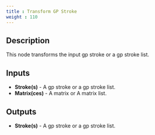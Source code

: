```yaml
---
title : Transform GP Stroke
weight : 110
---
```


## Description

This node transforms the input gp stroke or a gp stroke list.

## Inputs

- **Stroke(s)** - A gp stroke or a gp stroke list.
- **Matrix(ces)** - A matrix or A matrix list.

## Outputs

- **Stroke(s)** - A gp stroke or a gp stroke list.

